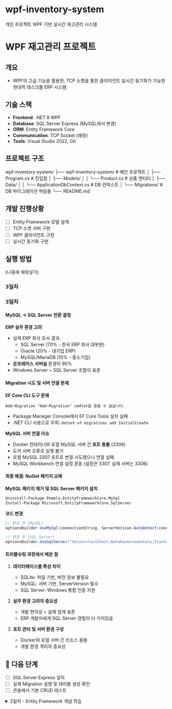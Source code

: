# wpf-inventory-system
개인 프로젝트 WPF 기반 실시간 재고관리 시스템

# WPF 재고관리 프로젝트

## 개요
- WPF의 고급 기능을 활용한, TCP 소켓을 통한 클라이언트 실시간 동기화가 가능한 현대적 데스크톱 ERP 시스템

## 기술 스택
- **Frontend**: .NET 8 WPF
- **Database**: SQL Server Express (MySQL에서 변경)
- **ORM**: Entity Framework Core
- **Communication**: TCP Socket (예정)
- **Tools**: Visual Studio 2022, Git

## 프로젝트 구조

wpf-inventory-system/
├── wpf-inventory-system/           # 메인 프로젝트
│   ├── Program.cs                  # 진입점
│   ├── Models/
│   │   └── Product.cs              # 상품 엔티티
│   ├── Data/
│   │   └── ApplicationDbContext.cs # DB 컨텍스트
│   └── Migrations/                 # DB 마이그레이션 파일들
└── README.md



## 개발 진행상황
- [ ] Entity Framework 모델 설계
- [ ] TCP 소켓 서버 구현  
- [ ] WPF 클라이언트 구현
- [ ] 실시간 동기화 구현

## 실행 방법
(나중에 채워넣기)


### 3일차

### 3일차

#### MySQL → SQL Server 전환 결정

**ERP 실무 환경 고려**
- 실제 ERP 회사 조사 결과:
  - SQL Server (70% - 한국 ERP 회사 대부분)
  - Oracle (20% - 대기업 ERP) 
  - MySQL/MariaDB (10% - 중소기업)
- **온프레미스 서버실** 환경이 90%
- Windows Server + SQL Server 조합이 표준

#### Migration 시도 및 서버 연결 문제

**EF Core CLI 도구 문제**
```
Add-Migration "Add-Migration" cmdlet을 찾을 수 없습니다.
```
- Package Manager Console에서 EF Core Tools 설치 실패
- .NET CLI 사용으로 우회: `dotnet ef migrations add InitialCreate`

**MySQL 서버 연결 이슈**
- Docker 컨테이너와 로컬 MySQL 서버 간 **포트 충돌** (3306)
- 도커 서버 오류로 실행 불가
- 로컬 MySQL 3307 포트로 변경 시도했으나 연결 실패
- MySQL Workbench 연결 설정 혼동 (설정은 3307, 실제 서버는 3306)

#### 최종 해결: NuGet 패키지 교체

**MySQL 패키지 제거 및 SQL Server 패키지 설치**
```bash
Uninstall-Package Pomelo.EntityFrameworkCore.MySql
Install-Package Microsoft.EntityFrameworkCore.SqlServer
```

**코드 변경**
```csharp
// 변경 전 (MySQL)
optionsBuilder.UseMySql(connectionString, ServerVersion.AutoDetect(connectionString));

// 변경 후 (SQL Server)
optionsBuilder.UseSqlServer("Server=localhost;Database=inventory;Trusted_Connection=true;");
```

#### 트러블슈팅 과정에서 배운 점

1. **데이터베이스별 특성 차이**
   - SQLite: 파일 기반, 버전 정보 불필요
   - MySQL: 서버 기반, ServerVersion 필수
   - SQL Server: Windows 통합 인증 지원

2. **실무 환경 고려의 중요성**
   - 개발 편의성 < 실제 업계 표준
   - ERP 개발자에게 SQL Server 경험이 더 가치있음

3. **포트 관리 및 서버 환경 구성**
   - Docker와 로컬 서버 간 리소스 충돌
   - 개발 환경 격리의 중요성

## 🎯 다음 단계
- [ ] SQL Server Express 설치
- [ ] 실제 Migration 실행 및 테이블 생성 확인
- [ ] 콘솔에서 기본 CRUD 테스트

<details>
<summary>2일차 - Entity Framework 개념 학습</summary>

[### 2일차

- Entity Framework 개념 이해 추가 집중.

1. DbContext란?
- Entity Framework의 핵심 클래스
- 데이터베이스 전체를 관리하는 "큰 틀" 역할
- 비유: 회사 전체를 관리하는 본사

2. DbSet<T>이란?
- 데이터베이스의 특정 테이블을 관리하는 클래스
- 테이블 하나당 DbSet 하나씩 생성
- 비유: 회사 내의 각 부서 (상품관리부서, 고객관리부서 등)

DbSet의 주요 기능
```csharp
Products.Add(새상품);      // INSERT - "새 상품 등록해줘"
Products.Find(1);         // SELECT by ID - "1번 상품 찾아줘" 
Products.Where(조건);     // SELECT with condition - "조건에 맞는 상품들 찾아줘"
Products.Remove(상품);     // DELETE - "이 상품 삭제해줘"
```

3. Virtual Method와 Override
Virtual Method: 부모 클래스에서 "나중에 자식이 바꿔도 돼"라고 허용한 함수
Override: 자식 클래스에서 "부모 방식 말고 내 방식으로 할래"라고 재정의하는 것

요리 레시피 비유:
```csharp
// 엄마의 기본 레시피 (부모 클래스)
class 기본요리법
{
    virtual void 양념만들기()  // "너가 바꿔도 돼"
    {
        // 기본 양념: 소금, 후추
    }
}

// 내 커스텀 레시피 (자식 클래스)  
class 내요리법 : 기본요리법
{
    override void 양념만들기()  // "내 방식으로 할래"
    {
        // 내 양념: 마늘, 간장, 참기름
    }
}
```

4. OnConfiguring 메서드
- 데이터베이스 연결 설정을 담당하는 함수
- Entity Framework가 "어떤 DB에 연결할래?" 물어볼 때 답해주는 곳
- 비유: 회사 설립할 때 "사무실 주소를 여기로 정하겠다" 선언하는 것

```csharp
protected override void OnConfiguring(DbContextOptionsBuilder optionsBuilder)
{
    optionsBuilder.UseSqlite("Data Source=inventory.db");  // SQLite 파일 경로 지정
}
```

## 💻 실제 구현 코드

```csharp
using Microsoft.EntityFrameworkCore;

namespace wpf_inventory_system
{
    // 상품 엔티티 (데이터베이스 테이블과 매핑될 클래스)
    public class Product
    {
        public int ProductId { get; set; }        // 기본키
        public string ProductName { get; set; }   // 상품명
        public int ProductPrice { get; set; }     // 가격
        public int ProductInventory { get; set; } // 재고수량
    }
    
    // 데이터베이스 컨텍스트 (DB 전체 관리)
    public class ApplicationDbContext : DbContext
    {
        // Products 테이블을 관리하는 DbSet
        public DbSet<Product> Products { get; set; }
        
        // 데이터베이스 연결 설정
        protected override void OnConfiguring(DbContextOptionsBuilder optionsBuilder)
        {
            optionsBuilder.UseSqlite("Data Source=inventory.db");
        }
    }
}
```

### SQLite -> MySQL로 교체 결정

`Microsoft.EntityFrameworkCore.Sqlite` 제거 -> `Pomelo.EntityFrameworkCore.MySql` 설치

코드 추가

```Csharp
optionsBuilder.UseMySql("Server=localhost;Database=inventory;Uid=root;Pwd=root;",
ServerVersion.AutoDetect("Server=localhost;Database=inventory;Uid=root;Pwd=root;")
);
```

#### 트러블 슈팅

발생한 문제

- 빌드 에러:
```
error CS1503: 2 인수: 'string'에서 'Microsoft.EntityFrameworkCore.ServerVersion'(으)로 변환할 수 없습니다.
```

문제가 된 코드:
```csharp
protected override void OnConfiguring(DbContextOptionsBuilder optionsBuilder)
{
    base.OnConfiguring(optionsBuilder);
    optionsBuilder.UseMySql("Server=localhost;Database=inventory;Uid=root;Pwd=root;");
}
```

원인 분석

- MySQL: 서버 버전 정보 필수 (버전별 기능 차이 존재)

왜 ServerVersion이 필요한가?
1. MySQL 버전별 지원 기능 차이
   - MySQL 5.7 vs 8.0 → 문법, 함수, 기능 다름
2. Entity Framework가 적절한 SQL 생성하기 위해
   - 버전에 맞지 않는 쿼리 → 런타임 에러 발생
3. Pomelo 드라이버의 설계 철학
   - 안전한 쿼리 생성을 위해 버전 정보 강제

해결 방법 - AutoDetect 사용 (추천)
```csharp
protected override void OnConfiguring(DbContextOptionsBuilder optionsBuilder)
{
    base.OnConfiguring(optionsBuilder);
    
    var connectionString = "Server=localhost;Database=inventory;Uid=root;Pwd=root;";
    optionsBuilder.UseMySql(
        connectionString,
        ServerVersion.AutoDetect(connectionString)
    );
}
```]

</details>

<details>
<summary>1일차 - 프로젝트 초기 설정</summary>

[### 1일차

1. 프로젝트 생성
2. NuGet 패키지 `Microsoft.EntityFrameworkCore.Sqlite` 설치

- .NET Framework 4.7.2(구버전)이라 프레임워크 호환문제 발생 
    -  .NET/.NET Core (크로스플랫폼 - 신버전) 새 프로젝트로 시작

3. 재차 프로젝트 생성 - 패키지 설치
4. 간단한 Produc 클래스 생성 (상품코드, 상품명, 가격, 재고수량)
5. DbContext 클래스

```
public class ApplicationDbContext : DbContext
{
    public DbSet<Product> Products { get; set; }

    protected override void OnConfiguring(DbContextOptionsBuilder optionsBuilder)
    {
        base.OnConfiguring(optionsBuilder);
    }
}
```

- 해당 코드로 Entity Framework 개념 이해 집중

1. ApplicationDbContext : DbContext

내가 만든 클래스가 Entity Framework의 기능을 빌린다.

2. DbSet<Product> Products

데이터베이스의 Product 테이블을 C# 코드로 다루는 창구.
Products.Add(), Products.Find() 같은 걸로 DB 조작 가능.

3. OnConfiguring

어떤 데이터베이스에 연결할지 설정하는 곳.
여기서 SQLite 파일 경로 지정.]

</details>



